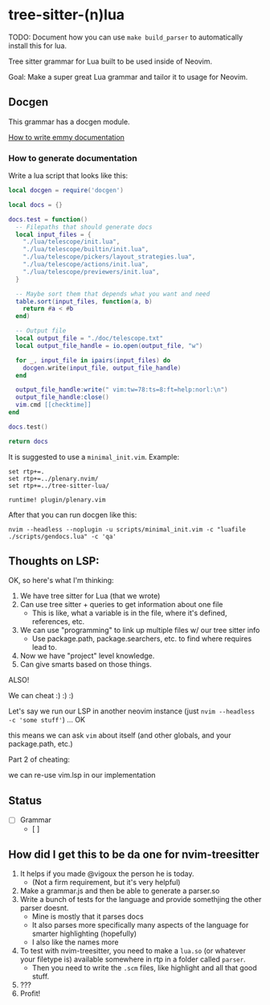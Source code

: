 # tree-sitter-(n)lua

TODO: Document how you can use `make build_parser` to automatically install
this for lua.

Tree sitter grammar for Lua built to be used inside of Neovim.

Goal: Make a super great Lua grammar and tailor it to usage for Neovim.

## Docgen

This grammar has a docgen module.

[How to write emmy documentation](./HOWTO.md)

### How to generate documentation

Write a lua script that looks like this:

```lua
local docgen = require('docgen')

local docs = {}

docs.test = function()
  -- Filepaths that should generate docs
  local input_files = {
    "./lua/telescope/init.lua",
    "./lua/telescope/builtin/init.lua",
    "./lua/telescope/pickers/layout_strategies.lua",
    "./lua/telescope/actions/init.lua",
    "./lua/telescope/previewers/init.lua",
  }

  -- Maybe sort them that depends what you want and need
  table.sort(input_files, function(a, b)
    return #a < #b
  end)

  -- Output file
  local output_file = "./doc/telescope.txt"
  local output_file_handle = io.open(output_file, "w")

  for _, input_file in ipairs(input_files) do
    docgen.write(input_file, output_file_handle)
  end

  output_file_handle:write(" vim:tw=78:ts=8:ft=help:norl:\n")
  output_file_handle:close()
  vim.cmd [[checktime]]
end

docs.test()

return docs
```

It is suggested to use a `minimal_init.vim`. Example:

```viml
set rtp+=.
set rtp+=../plenary.nvim/
set rtp+=../tree-sitter-lua/

runtime! plugin/plenary.vim
```

After that you can run docgen like this:

```
nvim --headless --noplugin -u scripts/minimal_init.vim -c "luafile ./scripts/gendocs.lua" -c 'qa'
```

## Thoughts on LSP:

OK, so here's what I'm thinking:

1. We have tree sitter for Lua (that we wrote)
2. Can use tree sitter + queries to get information about one file
    - This is like, what a variable is in the file, where it's defined, references, etc.
3. We can use "programming" to link up multiple files w/ our tree sitter info
    - Use package.path, package.searchers, etc. to find where requires lead to.
4. Now we have "project" level knowledge.
5. Can give smarts based on those things.

ALSO!

We can cheat :) :) :)

Let's say we run our LSP in another neovim instance (just `nvim --headless -c 'some stuff'`)
...
OK

this means we can ask `vim` about itself (and other globals, and your package.path, etc.)


Part 2 of cheating:

we can re-use vim.lsp in our implementation

## Status

- [ ] Grammar
    - [ ]



## How did I get this to be da one for nvim-treesitter

1. It helps if you made @vigoux the person he is today.
    - (Not a firm requirement, but it's very helpful)
2. Make a grammar.js and then be able to generate a parser.so
3. Write a bunch of tests for the language and provide somethjing the other parser doesnt.
    - Mine is mostly that it parses docs
    - It also parses more specifically many aspects of the language for smarter highlighting (hopefully)
    - I also like the names more
4. To test with nvim-treesitter, you need to make a `lua.so` (or whatever your filetype is) available somewhere in rtp in a folder called `parser`.
    - Then you need to write the `.scm` files, like highlight and all that good stuff.
5. ???
1. Profit!
